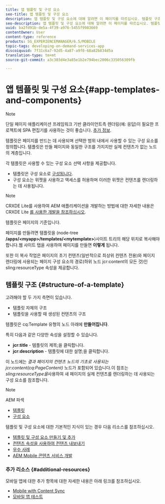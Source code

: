 ```yaml
---
title: 앱 템플릿 및 구성 요소
seo-title: 앱 템플릿 및 구성 요소
description: 앱 템플릿 및 구성 요소에 대해 알려면 이 페이지를 따르십시오. 템플릿 구조에 대한 자세한 정보를 제공합니다.
seo-description: 앱 템플릿 및 구성 요소에 대해 알려면 이 페이지를 따르십시오. 템플릿 구조에 대한 자세한 정보를 제공합니다.
uuid: ba2fd91b-de5a-4f39-a976-5455f9983669
contentOwner: User
content-type: reference
products: SG_EXPERIENCEMANAGER/6.5/MOBILE
topic-tags: developing-on-demand-services-app
discoiquuid: 7f31c6a7-92d5-4a87-a9f0-68a82b834d5a
translation-type: tm+mt
source-git-commit: a3c303d4e3a85e1b2e794bec2006c335056309fb

---
```



# 앱 템플릿 및 구성 요소{#app-templates-and-components}

>[!NOTE]
>
>단일 페이지 애플리케이션 프레임워크 기반 클라이언트측 렌더링(예: 응답)이 필요한 프로젝트에 SPA 편집기를 사용하는 것이 좋습니다. [추가 정보](/help/sites-developing/spa-overview.md).

템플릿은 페이지를 만드는 데 사용되며 선택한 범위 내에서 사용할 수 있는 구성 요소를 정의합니다. 템플릿은 만들 페이지와 동일한 구조를 가지지만 실제 컨텐츠가 없는 노드의 계층입니다.

각 템플릿은 사용할 수 있는 구성 요소 선택 사항을 제공합니다.

* 템플릿은 구성 요소로 [구성됩니다](/help/sites-developing/components.md).
* 구성 요소는 위젯을 사용하고 액세스를 허용하며 이러한 위젯은 컨텐츠를 렌더링하는 데 사용됩니다.

>[!NOTE]
>
>CRXDE Lite를 사용하여 AEM 애플리케이션을 개발하는 방법에 대한 자세한 내용은 CRXDE Lite [를 사용한 개발을 참조하십시오](/help/sites-developing/developing-with-crxde-lite.md).

템플릿은 페이지의 기준입니다.

페이지를 만들려면 템플릿을 (node-tree **/apps/&lt;myapp>/templates/&lt;mytemplate>**)사이트 트리의 해당 위치로 복사해야 합니다.웹 사이트 탭을 사용하여 페이지를 만들면 **이렇게** 됩니다.

또한 이 복사 작업은 페이지의 초기 컨텐츠(일반적으로 최상위 컨텐츠 전용)와 페이지 렌더링에 사용되는 페이지 구성 요소의 경로(하위 노드 jcr:content의 모든 것)인 sling:resourceType 속성을 제공합니다.

## 템플릿 구조 {#structure-of-a-template}

고려해야 할 두 가지 측면이 있습니다.

* 템플릿 자체의 구조
* 템플릿을 사용할 때 생성된 컨텐츠의 구조

템플릿은 cq:Template 유형의 노드 아래에 **만들어집니다**.

특히 다음과 같은 다양한 속성을 설정할 수 있습니다.

* **jcr:title** - 템플릿의 제목;을 클릭합니다.
* **jcr:description** - 템플릿에 대한 설명;을 클릭합니다.

이 노드에는 *결과 페이지의 컨텐츠 노드의 기초로 사용되는 jcr:content(cq:PageContent)* 노드가 포함되어 있습니다.이 참조는 *sling:resourceType을*&#x200B;사용하여 새 페이지의 실제 컨텐츠를 렌더링하는 데 사용되는 구성 요소를 참조합니다.

>[!NOTE]
>
>AEM 파섹
>
>* [템플릿](/help/sites-developing/templates.md)
>* [구성 요소](/help/sites-developing/components.md)
>



템플릿 및 구성 요소에 대한 기본적인 지식이 있는 경우 다음 리소스를 참조하십시오.

* [템플릿 및 구성 요소 만들기 및 추가](/help/mobile/mobile-ondemand-app-templates.md)
* [컨텐츠 속성을 사용하여 컨텐츠 내보내기](/help/mobile/on-demand-content-properties-exporting.md)
* [우수 사례](/help/mobile/best-practices-aem-mobile.md)
* [AEM Mobile 콘텐츠 서비스 개발](//help/mobile/developing-content-services.md)

### 추가 리소스 {#additional-resources}

모바일 앱에 대한 추가 항목에 대한 자세한 내용은 아래 링크를 참조하십시오.

* [Mobile with Content Sync](/help/mobile/mobile-ondemand-contentsync.md)
* [모바일 앱 테스트](/help/mobile/develop-mobile-apps-testing.md)

